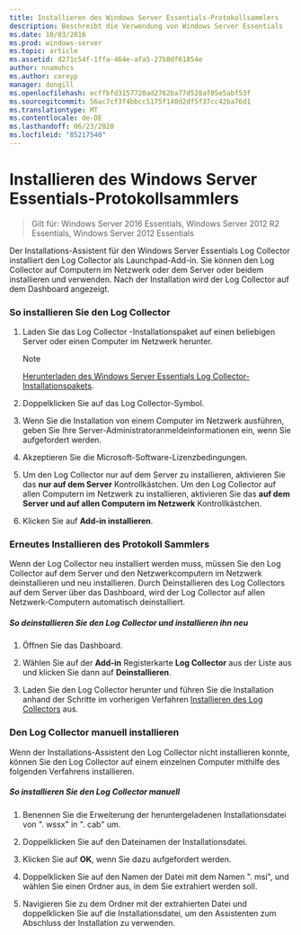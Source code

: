 ```yaml
---
title: Installieren des Windows Server Essentials-Protokollsammlers
description: Beschreibt die Verwendung von Windows Server Essentials
ms.date: 10/03/2016
ms.prod: windows-server
ms.topic: article
ms.assetid: d271c54f-1ffa-464e-afa5-27b8df61854e
author: nnamuhcs
ms.author: coreyp
manager: dongill
ms.openlocfilehash: ecffbfd3157720ad2762ba77d528af05e5abf53f
ms.sourcegitcommit: 56ac7cf3f4bbcc5175f140d2df5f37cc42ba76d1
ms.translationtype: MT
ms.contentlocale: de-DE
ms.lasthandoff: 06/23/2020
ms.locfileid: "85217540"
---
```

# <a name="install-the-windows-server-essentials-log-collector"></a>Installieren des Windows Server Essentials-Protokollsammlers

>Gilt für: Windows Server 2016 Essentials, Windows Server 2012 R2 Essentials, Windows Server 2012 Essentials

Der Installations-Assistent für den Windows Server Essentials Log Collector installiert den Log Collector als Launchpad-Add-in. Sie können den Log Collector auf Computern im Netzwerk oder dem Server oder beidem installieren und verwenden. Nach der Installation wird der Log Collector auf dem Dashboard angezeigt.  
  
###  <a name="to-install-the-log-collector"></a><a name="BKMK_ToInstall"></a>So installieren Sie den Log Collector  
  
1.  Laden Sie das Log Collector -Installationspaket auf einen beliebigen Server oder einen Computer im Netzwerk herunter.  
  
    > [!NOTE]
    > [Herunterladen des Windows Server Essentials Log Collector-Installationspakets](https://www.microsoft.com/download/details.aspx?id=34821).  
  
2.  Doppelklicken Sie auf das Log Collector-Symbol.  
  
3.  Wenn Sie die Installation von einem Computer im Netzwerk ausführen, geben Sie Ihre Server-Administratoranmeldeinformationen ein, wenn Sie aufgefordert werden.  
  
4.  Akzeptieren Sie die Microsoft-Software-Lizenzbedingungen.  
  
5.  Um den Log Collector nur auf dem Server zu installieren, aktivieren Sie das **nur auf dem Server** Kontrollkästchen. Um den Log Collector auf allen Computern im Netzwerk zu installieren, aktivieren Sie das **auf dem Server und auf allen Computern im Netzwerk** Kontrollkästchen.  
  
6.  Klicken Sie auf **Add-in installieren**.  
  
###  <a name="reinstalling-the-log-collector"></a><a name="BKMK_Reinstall"></a>Erneutes Installieren des Protokoll Sammlers  
 Wenn der Log Collector neu installiert werden muss, müssen Sie den Log Collector auf dem Server und den Netzwerkcomputern im Netzwerk deinstallieren und neu installieren. Durch Deinstallieren des Log Collectors auf dem Server über das Dashboard, wird der Log Collector auf allen Netzwerk-Computern automatisch deinstalliert.  
  
##### <a name="to-uninstall-and-reinstall-the-log-collector"></a>So deinstallieren Sie den Log Collector und installieren ihn neu  
  
1.  Öffnen Sie das Dashboard.  
  
2.  Wählen Sie auf der **Add-in** Registerkarte **Log Collector** aus der Liste aus und klicken Sie dann auf **Deinstallieren**.

3.  Laden Sie den Log Collector herunter und führen Sie die Installation anhand der Schritte im vorherigen Verfahren [Installieren des Log Collectors](Install-the-Windows-Server-Essentials-Log-Collector.md#BKMK_ToInstall) aus.   
  
### <a name="manually-install-the-log-collector"></a>Den Log Collector manuell installieren  
 Wenn der Installations-Assistent den Log Collector nicht installieren konnte, können Sie den Log Collector auf einem einzelnen Computer mithilfe des folgenden Verfahrens installieren.  
  
##### <a name="to-manually-install-the-log-collector"></a>So installieren Sie den Log Collector manuell  
  
1.  Benennen Sie die Erweiterung der heruntergeladenen Installationsdatei von ". wssx" in ". cab" um.  
  
2.  Doppelklicken Sie auf den Dateinamen der Installationsdatei.  
  
3.  Klicken Sie auf **OK**, wenn Sie dazu aufgefordert werden.  
  
4.  Doppelklicken Sie auf den Namen der Datei mit dem Namen ". msi", und wählen Sie einen Ordner aus, in dem Sie extrahiert werden soll.  
  
5.  Navigieren Sie zu dem Ordner mit der extrahierten Datei und doppelklicken Sie auf die Installationsdatei, um den Assistenten zum Abschluss der Installation zu verwenden.
